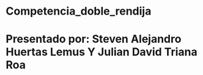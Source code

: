 # Competencia_doble_rendija
# Presentado por: Steven Alejandro Huertas Lemus Y Julian David Triana Roa
